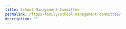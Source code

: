```yaml
---
title: School Management Committee
permalink: /ftpps-family/school-management-committee/
description: ""
---
```

